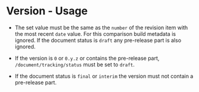 # Version - Usage

* The set value must be the same as the `number` of the revision item with the most recent `date` value. For this
  comparison build metadata is ignored. If the document status is `draft` any pre-release part is also ignored.

* If the version is `0` or `0.y.z` or contains the pre-release part, `/document/tracking/status` must be set to `draft`.

* If the document status is `final` or `interim` the version must not contain a pre-release part.

